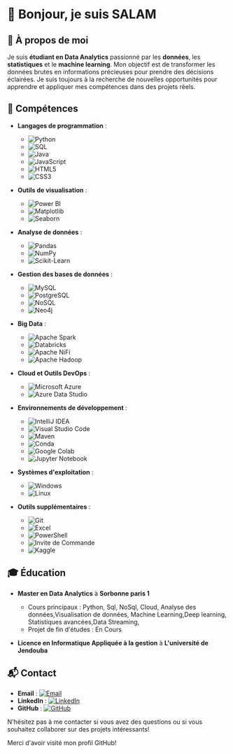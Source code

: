 # 👋 Bonjour, je suis **SALAM** 

## 🌟 À propos de moi

Je suis **étudiant en Data Analytics** passionné par les **données**, les **statistiques** et le **machine learning**. Mon objectif est de transformer les données brutes en informations précieuses pour prendre des décisions éclairées. Je suis toujours à la recherche de nouvelles opportunités pour apprendre et appliquer mes compétences dans des projets réels.

## 🔧 Compétences

- **Langages de programmation** : 
  - ![Python](https://img.shields.io/badge/Python-3776AB?style=for-the-badge&logo=python&logoColor=white) 
  - ![SQL](https://img.shields.io/badge/SQL-4479A1?style=for-the-badge&logo=postgresql&logoColor=white)
  - ![Java](https://img.shields.io/badge/Java-007396?style=for-the-badge&logo=java&logoColor=white)
  - ![JavaScript](https://img.shields.io/badge/JavaScript-F7DF1E?style=for-the-badge&logo=javascript&logoColor=black)
  - ![HTML5](https://img.shields.io/badge/HTML5-E34F26?style=for-the-badge&logo=html5&logoColor=white)
  - ![CSS3](https://img.shields.io/badge/CSS3-1572B6?style=for-the-badge&logo=css3&logoColor=white)
- **Outils de visualisation** : 

  - ![Power BI](https://img.shields.io/badge/Power%20BI-F2C811?style=for-the-badge&logo=power-bi&logoColor=white) 
  - ![Matplotlib](https://img.shields.io/badge/Matplotlib-3776AB?style=for-the-badge&logo=python&logoColor=white) 
  - ![Seaborn](https://img.shields.io/badge/Seaborn-3776AB?style=for-the-badge&logo=python&logoColor=white)
- **Analyse de données** : 
  - ![Pandas](https://img.shields.io/badge/Pandas-150458?style=for-the-badge&logo=pandas&logoColor=white) 
  - ![NumPy](https://img.shields.io/badge/NumPy-013243?style=for-the-badge&logo=numpy&logoColor=white) 
  - ![Scikit-Learn](https://img.shields.io/badge/Scikit--Learn-F7931E?style=for-the-badge&logo=scikit-learn&logoColor=white)
- **Gestion des bases de données** : 
  - ![MySQL](https://img.shields.io/badge/MySQL-4479A1?style=for-the-badge&logo=mysql&logoColor=white) 
  - ![PostgreSQL](https://img.shields.io/badge/PostgreSQL-336791?style=for-the-badge&logo=postgresql&logoColor=white)
  - ![NoSQL](https://img.shields.io/badge/NoSQL-E91E63?style=for-the-badge&logo=nosql&logoColor=white)
  - ![Neo4j](https://img.shields.io/badge/Neo4j-008CC1?style=for-the-badge&logo=neo4j&logoColor=white)
- **Big Data** : 
  - ![Apache Spark](https://img.shields.io/badge/Apache%20Spark-E25A1C?style=for-the-badge&logo=apache-spark&logoColor=white)
  - ![Databricks](https://img.shields.io/badge/Databricks-FF3621?style=for-the-badge&logo=databricks&logoColor=white)
  - ![Apache NiFi](https://img.shields.io/badge/Apache%20NiFi-003A70?style=for-the-badge&logo=apache-nifi&logoColor=white)
  - ![Apache Hadoop](https://img.shields.io/badge/Apache%20Hadoop-66CCFF?style=for-the-badge&logo=apache-hadoop&logoColor=black)
- **Cloud et Outils DevOps** :
  - ![Microsoft Azure](https://img.shields.io/badge/Microsoft%20Azure-0078D4?style=for-the-badge&logo=microsoft-azure&logoColor=white)
  - ![Azure Data Studio](https://img.shields.io/badge/Azure%20Data%20Studio-0078D4?style=for-the-badge&logo=microsoft-azure&logoColor=white)
- **Environnements de développement** :
  - ![IntelliJ IDEA](https://img.shields.io/badge/IntelliJ%20IDEA-000000?style=for-the-badge&logo=intellij-idea&logoColor=white)
  - ![Visual Studio Code](https://img.shields.io/badge/Visual%20Studio%20Code-007ACC?style=for-the-badge&logo=visual-studio-code&logoColor=white)
  - ![Maven](https://img.shields.io/badge/Maven-C71A36?style=for-the-badge&logo=apache-maven&logoColor=white)
  - ![Conda](https://img.shields.io/badge/Conda-44A833?style=for-the-badge&logo=anaconda&logoColor=white)
  - ![Google Colab](https://img.shields.io/badge/Google%20Colab-F9AB00?style=for-the-badge&logo=google-colab&logoColor=white)
  - ![Jupyter Notebook](https://img.shields.io/badge/Jupyter%20Notebook-F37626?style=for-the-badge&logo=jupyter&logoColor=white)
- **Systèmes d'exploitation** :
  - ![Windows](https://img.shields.io/badge/Windows-0078D6?style=for-the-badge&logo=windows&logoColor=white)
  - ![Linux](https://img.shields.io/badge/Linux-FCC624?style=for-the-badge&logo=linux&logoColor=black)
- **Outils supplémentaires** : 
  - ![Git](https://img.shields.io/badge/Git-F05032?style=for-the-badge&logo=git&logoColor=white) 
  - ![Excel](https://img.shields.io/badge/Excel-217346?style=for-the-badge&logo=microsoft-excel&logoColor=white) 
  - ![PowerShell](https://img.shields.io/badge/PowerShell-5391FE?style=for-the-badge&logo=powershell&logoColor=white) 
  - ![Invite de Commande](https://img.shields.io/badge/Invite%20de%20Commande-1A1A1A?style=for-the-badge&logo=windows-terminal&logoColor=white) 
  - ![Kaggle](https://img.shields.io/badge/Kaggle-20BEFF?style=for-the-badge&logo=kaggle&logoColor=white)


## 🎓 Éducation

- **Master en Data Analytics** à **Sorbonne paris 1**
  - Cours principaux : Python, Sql, NoSql, Cloud, Analyse des données,Visualisation de données, Machine Learning,Deep learning, Statistiques avancées,Data Streaming,
  - Projet de fin d'études : En Cours

- **Licence en Informatique Appliquée à la gestion** à **L'université de Jendouba**

## 📬 Contact

- **Email** : [![Email](https://img.shields.io/badge/Email-D14836?style=for-the-badge&logo=gmail&logoColor=white)](mailto:salam.mejri@gmail.com)
- **LinkedIn** : [![LinkedIn](https://img.shields.io/badge/LinkedIn-0077B5?style=for-the-badge&logo=linkedin&logoColor=white)](https://www.linkedin.com/in/salam-mejri/)
- **GitHub** : [![GitHub](https://img.shields.io/badge/GitHub-100000?style=for-the-badge&logo=github&logoColor=white)](https://github.com/mslouma88)

N'hésitez pas à me contacter si vous avez des questions ou si vous souhaitez collaborer sur des projets intéressants!

Merci d'avoir visité mon profil GitHub!
